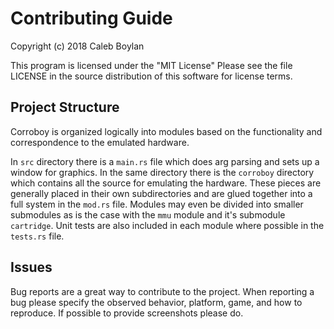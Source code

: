 # Contributing Guide

Copyright (c) 2018 Caleb Boylan

This program is licensed under the "MIT License"
Please see the file LICENSE in the source
distribution of this software for license terms.

## Project Structure

Corroboy is organized logically into modules based on the functionality and
correspondence to the emulated hardware.

In `src` directory there is a `main.rs` file which does arg parsing and sets up
a window for graphics. In the same directory there is the `corroboy` directory
which contains all the source for emulating the hardware. These pieces are
generally placed in their own subdirectories and are glued together into a full
system in the `mod.rs` file. Modules may even be divided into smaller
submodules as is the case with the `mmu` module and it's submodule `cartridge`.
Unit tests are also included in each module where possible in the `tests.rs`
file.

## Issues

Bug reports are a great way to contribute to the project. When reporting a bug
please specify the observed behavior, platform, game, and how to reproduce. If
possible to provide screenshots please do.
